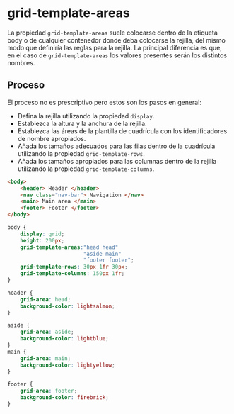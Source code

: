 # grid-template-areas

La propiedad `grid-template-areas` suele colocarse dentro de la etiqueta body o de cualquier contenedor donde deba colocarse la rejilla, del mismo modo que definiría las reglas para la rejilla. La principal diferencia es que, en el caso de `grid-template-areas` los valores presentes serán los distintos nombres.

## Proceso

El proceso no es prescriptivo pero estos son los pasos en general:

- Defina la rejilla utilizando la propiedad `display`.
- Establezca la altura y la anchura de la rejilla.
- Establezca las áreas de la plantilla de cuadrícula con los identificadores de nombre apropiados.
- Añada los tamaños adecuados para las filas dentro de la cuadrícula utilizando la propiedad `grid-template-rows`.
- Añada los tamaños apropiados para las columnas dentro de la rejilla utilizando la propiedad `grid-template-columns`.

```html
<body>
	<header> Header </header>
	<nav class="nav-bar"> Navigation </nav>
	<main> Main area </main>
	<footer> Footer </footer>
</body>
```

```css
body {
	display: grid;
	height: 200px;
	grid-template-areas:"head head"
						"aside main"
						"footer footer";
	grid-template-rows: 30px 1fr 30px;
	grid-template-columns: 150px 1fr;
}

header {
	grid-area: head;
	background-color: lightsalmon;
}

aside {
	grid-area: aside;
	background-color: lightblue;
}
main {
	grid-area: main;
	background-color: lightyellow;
}

footer {
	grid-area: footer;
	background-color: firebrick;
}
```